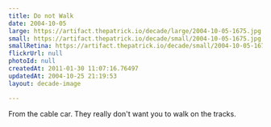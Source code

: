 ```yaml
---
title: Do not Walk
date: 2004-10-05
large: https://artifact.thepatrick.io/decade/large/2004-10-05-1675.jpg
small: https://artifact.thepatrick.io/decade/small/2004-10-05-1675.jpg
smallRetina: https://artifact.thepatrick.io/decade/small/2004-10-05-1675@2x.jpg
flickrUrl: null
photoId: null
createdAt: 2011-01-30 11:07:16.76497
updatedAt: 2004-10-25 21:19:53
layout: decade-image

---
```

From the cable car. They really don't want you to walk on the tracks.
